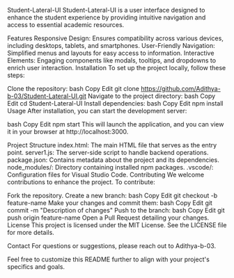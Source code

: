 Student-Lateral-UI
Student-Lateral-UI is a user interface designed to enhance the student experience by providing intuitive navigation and access to essential academic resources.

Features
Responsive Design: Ensures compatibility across various devices, including desktops, tablets, and smartphones.
User-Friendly Navigation: Simplified menus and layouts for easy access to information.
Interactive Elements: Engaging components like modals, tooltips, and dropdowns to enrich user interaction.
Installation
To set up the project locally, follow these steps:

Clone the repository:
bash
Copy
Edit
git clone https://github.com/Adithya-b-03/Student-Lateral-UI.git
Navigate to the project directory:
bash
Copy
Edit
cd Student-Lateral-UI
Install dependencies:
bash
Copy
Edit
npm install
Usage
After installation, you can start the development server:

bash
Copy
Edit
npm start
This will launch the application, and you can view it in your browser at http://localhost:3000.

Project Structure
index.html: The main HTML file that serves as the entry point.
server1.js: The server-side script to handle backend operations.
package.json: Contains metadata about the project and its dependencies.
node_modules/: Directory containing installed npm packages.
.vscode/: Configuration files for Visual Studio Code.
Contributing
We welcome contributions to enhance the project. To contribute:

Fork the repository.
Create a new branch:
bash
Copy
Edit
git checkout -b feature-name
Make your changes and commit them:
bash
Copy
Edit
git commit -m "Description of changes"
Push to the branch:
bash
Copy
Edit
git push origin feature-name
Open a Pull Request detailing your changes.
License
This project is licensed under the MIT License. See the LICENSE file for more details.

Contact
For questions or suggestions, please reach out to Adithya-b-03.

Feel free to customize this README further to align with your project's specifics and goals.
